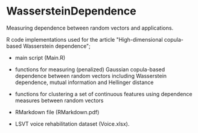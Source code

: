# WassersteinDependence
Measuring dependence between random vectors and applications.

R code implementations used for the article "High-dimensional copula-based Wasserstein dependence";

- main script (Main.R)

- functions for measuring (penalized) Gaussian copula-based dependence between random vectors including Wasserstein dependence, mutual information and Hellinger distance

- functions for clustering a set of continuous features using dependence measures between random vectors

-  RMarkdown file (RMarkdown.pdf)
  
-  LSVT voice rehabilitation dataset (Voice.xlsx).
